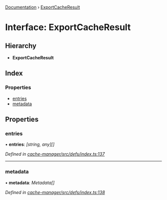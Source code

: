 [Documentation](../README.md) › [ExportCacheResult](exportcacheresult.md)

# Interface: ExportCacheResult

## Hierarchy

* **ExportCacheResult**

## Index

### Properties

* [entries](exportcacheresult.md#entries)
* [metadata](exportcacheresult.md#metadata)

## Properties

###  entries

• **entries**: *[string, any][]*

*Defined in [cache-manager/src/defs/index.ts:137](https://github.com/badbatch/graphql-box/blob/d5028cd3/packages/cache-manager/src/defs/index.ts#L137)*

___

###  metadata

• **metadata**: *Metadata[]*

*Defined in [cache-manager/src/defs/index.ts:138](https://github.com/badbatch/graphql-box/blob/d5028cd3/packages/cache-manager/src/defs/index.ts#L138)*
